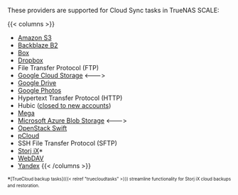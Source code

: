 &NewLine;

These providers are supported for Cloud Sync tasks in TrueNAS SCALE:

{{< columns >}}
* [Amazon S3](https://aws.amazon.com/s3/)
* [Backblaze B2](https://www.backblaze.com/cloud-storage)
* [Box](https://www.box.com/home)
* [Dropbox](https://www.dropbox.com/)
* File Transfer Protocol (FTP)
* [Google Cloud Storage](https://cloud.google.com/)
<--->
* [Google Drive](https://www.google.com/drive)
* [Google Photos](https://photos.google.com)
* Hypertext Transfer Protocol (HTTP)
* Hubic ([closed to new accounts](https://www.ovhcloud.com/en-gb/subscriptions-hubic-ended/))
* [Mega](https://mega.io/)
* [Microsoft Azure Blob Storage](https://azure.microsoft.com/en-us/products/storage/blobs)
<--->
* [OpenStack Swift](https://docs.openstack.org/swift/latest/)
* [pCloud](https://www.pcloud.com/)
* SSH File Transfer Protocol (SFTP)
* [Storj iX](https://www.truenas.com/ix-storj/)*
* [WebDAV](http://www.webdav.org/)
* [Yandex](https://cloud.yandex.com/en/)
{{< /columns >}}

*<sup><sub>[TrueCloud backup tasks]({{< relref "truecloudtasks" >}}) streamline functionality for Storj iX cloud backups and restoration.</sub></sup>
